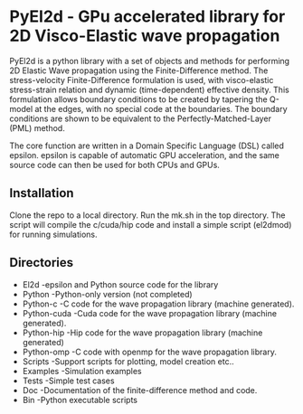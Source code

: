 #  PyEl2d - GPu accelerated library for 2D Visco-Elastic wave propagation

PyEl2d is a python library with a set of objects and methods for performing
2D Elastic Wave propagation using the Finite-Difference method.
The stress-velocity Finite-Difference formulation is used, with visco-elastic
stress-strain relation and dynamic (time-dependent) effective density.
This formulation allows boundary conditions to be created by tapering
the Q-model at the edges, with no special code at the boundaries.
The boundary conditions are shown to be equivalent to the 
Perfectly-Matched-Layer (PML) method.

The core function are written in a Domain Specific Language (DSL) 
called epsilon.
epsilon is capable of automatic GPU acceleration,
and the same source code can then be used for both CPUs and GPUs.

## Installation
Clone the repo to a local directory.
Run the mk.sh in the top directory.
The script will compile the c/cuda/hip code and
install a simple script (el2dmod) for running simulations.

## Directories

 - El2d        -epsilon and Python source code for the library
 - Python      -Python-only version (not completed)
 - Python-c    -C code for the wave propagation library (machine generated).
 - Python-cuda -Cuda code for the wave propagation library (machine generated).
 - Python-hip  -Hip code for the wave propagation library (machine generated)
 - Python-omp  -C code with openmp for the wave propagation library.
 - Scripts     -Support scripts for plotting, model creation etc..
 - Examples    -Simulation examples
 - Tests       -Simple test cases
 - Doc         -Documentation of the finite-difference method
                and code.
 - Bin         -Python executable scripts
